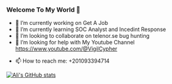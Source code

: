 ### Welcome To My World 👋


- 🔭 I’m currently working on Get A Job
- 🌱 I’m currently learning SOC Analyst and Incedint Response
- 👯 I’m looking to collaborate on telenor.se bug hunting
- 🤔 I’m looking for help with My Youtube Channel https://www.youtube.com/@VigilCypher
<!-- 💬 Ask me about ...-->
- 📫 How to reach me: +201093394714
<!-- 😄 Pronouns: ...
- ⚡ Fun fact: ... -->
  
[![Ali's GitHub stats](https://github-readme-stats.vercel.app/api?username=hithmast)](https://github.com/anuraghazra/github-readme-stats)
